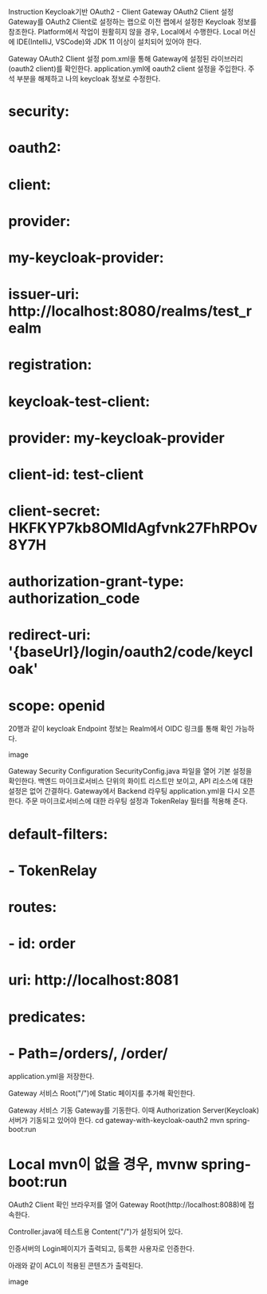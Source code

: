 Instruction
Keycloak기반 OAuth2 - Client
Gateway OAuth2 Client 설정
Gateway를 OAuth2 Client로 설정하는 랩으로 이전 랩에서 설정한 Keycloak 정보를 참조한다.
Platform에서 작업이 원활히지 않을 경우, Local에서 수행한다.
Local 머신에 IDE(IntelliJ, VSCode)와 JDK 11 이상이 설치되어 있어야 한다.

Gateway OAuth2 Client 설정
pom.xml을 통해 Gateway에 설정된 라이브러리(oauth2 client)를 확인한다.
application.yml에 oauth2 client 설정을 주입한다.
주석 부분을 해제하고 나의 keycloak 정보로 수정한다.
#  security:
#    oauth2:
#      client:
#        provider:
#          my-keycloak-provider:
#            issuer-uri: http://localhost:8080/realms/test_realm
#        registration:
#          keycloak-test-client:
#            provider: my-keycloak-provider
#            client-id: test-client
#            client-secret: HKFKYP7kb8OMldAgfvnk27FhRPOv8Y7H
#            authorization-grant-type: authorization_code
#            redirect-uri: '{baseUrl}/login/oauth2/code/keycloak'
#            scope: openid
20행과 같이 keycloak Endpoint 정보는 Realm에서 OIDC 링크를 통해 확인 가능하다.

image

Gateway Security Configuration
SecurityConfig.java 파일을 열어 기본 설정을 확인한다.
백엔드 마이크로서비스 단위의 화이트 리스트만 보이고, API 리소스에 대한 설정은 없어 간결하다.
Gateway에서 Backend 라우팅
application.yml을 다시 오픈한다.
주문 마이크로서비스에 대한 라우팅 설정과 TokenRelay 필터를 적용해 준다.
#      default-filters:
#        - TokenRelay
#      routes:
#        - id: order
#          uri: http://localhost:8081
#          predicates:
#            - Path=/orders/**, /order/**
application.yml을 저장한다.

Gateway 서비스 Root("/")에 Static 페이지를 추가해 확인한다.

Gateway 서비스 기동
Gateway를 기동한다. 이때 Authorization Server(Keycloak) 서버가 기동되고 있어야 한다.
cd gateway-with-keycloak-oauth2
mvn spring-boot:run
# Local mvn이 없을 경우, mvnw spring-boot:run
OAuth2 Client 확인
브라우저를 열어 Gateway Root(http://localhost:8088)에 접속한다.

Controller.java에 테스트용 Content("/")가 설정되어 있다.

인증서버의 Login페이지가 출력되고, 등록한 사용자로 인증한다.

아래와 같이 ACL이 적용된 콘텐츠가 출력된다.

image
